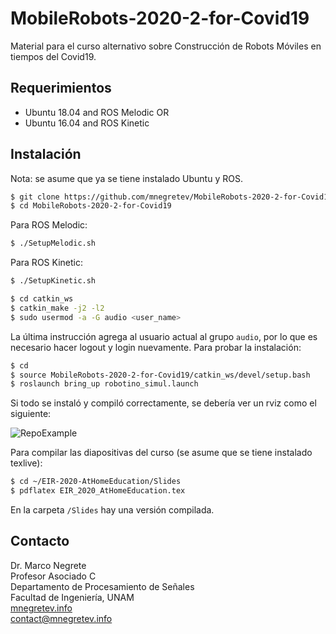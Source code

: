 # MobileRobots-2020-2-for-Covid19

Material para el curso alternativo sobre Construcción de Robots Móviles en tiempos del Covid19.

## Requerimientos

* Ubuntu 18.04 and ROS Melodic OR
* Ubuntu 16.04 and ROS Kinetic

## Instalación

Nota: se asume que ya se tiene instalado Ubuntu y ROS.

```bash
$ git clone https://github.com/mnegretev/MobileRobots-2020-2-for-Covid19
$ cd MobileRobots-2020-2-for-Covid19
```

Para ROS Melodic:
```bash
$ ./SetupMelodic.sh
```

Para ROS Kinetic:
```bash
$ ./SetupKinetic.sh
```

```bash
$ cd catkin_ws
$ catkin_make -j2 -l2
$ sudo usermod -a -G audio <user_name>
```

La última instrucción agrega al usuario actual al grupo `audio`, por lo que es necesario hacer logout y login nuevamente. Para probar la instalación:

```bash
$ cd
$ source MobileRobots-2020-2-for-Covid19/catkin_ws/devel/setup.bash
$ roslaunch bring_up robotino_simul.launch
```

Si todo se instaló y compiló correctamente, se debería ver un rviz como el siguiente:

![RepoExample](./Slides/Figures/RepoExample.png)

Para compilar las diapositivas del curso (se asume que se tiene instalado texlive):

```bash
$ cd ~/EIR-2020-AtHomeEducation/Slides
$ pdflatex EIR_2020_AtHomeEducation.tex
```

En la carpeta `/Slides` hay una versión compilada.

## Contacto
Dr. Marco Negrete<br>
Profesor Asociado C<br>
Departamento de Procesamiento de Señales<br>
Facultad de Ingeniería, UNAM <br>
[mnegretev.info](http://mnegretev.info)<br>
contact@mnegretev.info<br>
